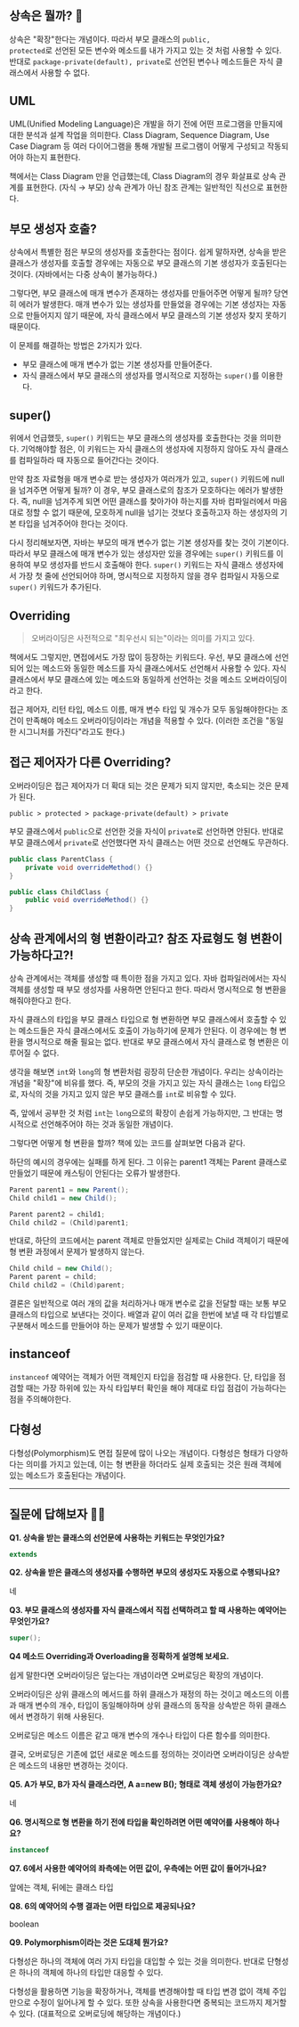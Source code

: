 ## 상속은 뭘까? 🤔

상속은 "확장"한다는 개념이다. 따라서 부모 클래스의 <code>public, protected</code>로 선언된 모든 변수와 메소드를 내가 가지고 있는 것 처럼 사용할 수 있다. 반대로 <code>package-private(default), private</code>로 선언된 변수나 메소드들은 자식 클래스에서 사용할 수 없다.

## UML

UML(Unified Modeling Language)은 개발을 하기 전에 어떤 프로그램을 만들지에 대한 분석과 설계 작업을 의미한다. Class Diagram, Sequence Diagram, Use Case Diagram 등 여러 다이어그램을 통해 개발될 프로그램이 어떻게 구성되고 작동되어야 하는지 표현한다.

책에서는 Class Diagram 만을 언급했는데, Class Diagram의 경우 화살표로 상속 관계를 표현한다. (자식 → 부모) 상속 관계가 아닌 참조 관계는 일반적인 직선으로 표현한다.

## 부모 생성자 호출?

상속에서 특별한 점은 부모의 생성자를 호출한다는 점이다. 쉽게 말하자면, 상속을 받은 클래스가 생성자를 호출할 경우에는 자동으로 부모 클래스의 기본 생성자가 호출된다는 것이다. (자바에서는 다중 상속이 불가능하다.)

그렇다면, 부모 클래스에 매개 변수가 존재하는 생성자를 만들어주면 어떻게 될까? 당연히 에러가 발생한다. 매개 변수가 있는 생성자를 만들었을 경우에는 기본 생성자는 자동으로 만들어지지 않기 때문에, 자식 클래스에서 부모 클래스의 기본 생성자 찾지 못하기 때문이다.

이 문제를 해결하는 방법은 2가지가 있다.

- 부모 클래스에 매개 변수가 없는 기본 생성자를 만들어준다.
- 자식 클래스에서 부모 클래스의 생성자를 명시적으로 지정하는 <code>super()</code>를 이용한다.

## super()

위에서 언급했듯, <code>super()</code> 키워드는 부모 클래스의 생성자를 호출한다는 것을 의미한다. 기억해야할 점은, 이 키워드는 자식 클래스의 생성자에 지정하지 않아도 자식 클래스를 컴파일하라 때 자동으로 들어간다는 것이다.

만약 참조 자료형을 매개 변수로 받는 생성자가 여러개가 있고, <code>super()</code> 키워드에 null을 넘겨주면 어떻게 될까? 이 경우, 부모 클래스로의 참조가 모호하다는 에러가 발생한다. 즉, null을 넘겨주게 되면 어떤 클래스를 찾아가야 하는지를 자바 컴파일러에서 마음대로 정할 수 없기 때문에, 모호하게 null을 넘기는 것보다 호출하고자 하는 생성자의 기본 타입을 넘겨주어야 한다는 것이다.

다시 정리해보자면, 자바는 부모의 매개 변수가 없는 기본 생성자를 찾는 것이 기본이다. 따라서 부모 클래스에 매개 변수가 있는 생성자만 있을 경우에는 <code>super()</code> 키워드를 이용하여 부모 생성자를 반드시 호출해야 한다. <code>super()</code> 키워드는 자식 클래스 생성자에서 가장 첫 줄에 선언되어야 하며, 명시적으로 지정하지 않을 경우 컴파일시 자동으로 <code>super()</code> 키워드가 추가된다.

## Overriding

> 오버라이딩은 사전적으로 "최우선시 되는"이라는 의미를 가지고 있다.
 
책에서도 그렇지만, 면접에서도 가장 많이 등장하는 키워드다. 우선, 부모 클래스에 선언되어 있는 메소드와 동일한 메소드를 자식 클래스에서도 선언해서 사용할 수 있다. 자식 클래스에서 부모 클래스에 있는 메소드와 동일하게 선언하는 것을 메소드 오버라이딩이라고 한다.

접근 제어자, 리턴 타입, 메소드 이름, 매개 변수 타입 및 개수가 모두 동일해야한다는 조건이 만족해야 메소드 오버라이딩이라는 개념을 적용할 수 있다. (이러한 조건을 "동일한 시그니처를 가진다"라고도 한다.)

## 접근 제어자가 다른 Overriding?

오버라이딩은 접근 제어자가 더 확대 되는 것은 문제가 되지 않지만, 축소되는 것은 문제가 된다.

```
public > protected > package-private(default) > private
```

부모 클래스에서 <code>public</code>으로 선언한 것을 자식이 <code>private</code>로 선언하면 안된다. 반대로 부모 클래스에서 <code>private</code>로 선언했다면 자식 클래스는 어떤 것으로 선언해도 무관하다.

```java
public class ParentClass {
    private void overrideMethod() {}
}
```

```java
public class ChildClass {
    public void overrideMethod() {}
}
```

## 상속 관계에서의 형 변환이라고? 참조 자료형도 형 변환이 가능하다고?!

상속 관계에서는 객체를 생성할 때 특이한 점을 가지고 있다. 자바 컴파일러에서는 자식 객체를 생성할 때 부모 생성자를 사용하면 안된다고 한다. 따라서 명시적으로 형 변환을 해줘야한다고 한다.

자식 클래스의 타입을 부모 클래스 타입으로 형 변환하면 부모 클래스에서 호출할 수 있는 메소드들은 자식 클래스에서도 호출이 가능하기에 문제가 안된다. 이 경우에는 형 변환을 명시적으로 해줄 필요는 없다. 반대로 부모 클래스에서 자식 클래스로 형 변환은 이루어질 수 없다.

생각을 해보면 <code>int</code>와 <code>long</code>의 형 변환처럼 굉장히 단순한 개념이다. 우리는 상속이라는 개념을 "확장"에 비유를 했다. 즉, 부모의 것을 가지고 있는 자식 클래스는 <code>long</code> 타입으로, 자식의 것을 가지고 있지 않은 부모 클래스를 <code>int</code>로 비유할 수 있다.

즉, 앞에서 공부한 것 처럼 <code>int</code>는 <code>long</code>으로의 확장이 손쉽게 가능하지만, 그 반대는 명시적으로 선언해주어야 하는 것과 동일한 개념이다.

그렇다면 어떻게 형 변환을 할까? 책에 있는 코드를 살펴보면 다음과 같다.

하단의 예시의 경우에는 실패를 하게 된다. 그 이유는 parent1 객체는 Parent 클래스로 만들었기 때문에 캐스팅이 안된다는 오류가 발생한다.

```java
Parent parent1 = new Parent();
Child child1 = new Child();

Parent parent2 = child1;
Child child2 = (Child)parent1;
```

반대로, 하단의 코드에서는 parent 객체로 만들었지만 실제로는 Child 객체이기 때문에 형 변환 과정에서 문제가 발생하지 않는다.

```java
Child child = new Child();
Parent parent = child;
Child child2 = (Child)parent;
```

결론은 일반적으로 여러 개의 값을 처리하거나 매개 변수로 값을 전달할 때는 보통 부모 클래스의 타입으로 보낸다는 것이다. 배열과 같이 여러 값을 한번에 보낼 때 각 타입별로 구분해서 메소드를 만들어야 하는 문제가 발생할 수 있기 때문이다.

## instanceof

<code>instanceof</code> 예약어는 객체가 어떤 객체인지 타입을 점검할 때 사용한다. 단, 타입을 점검할 때는 가장 하위에 있는 자식 타입부터 확인을 해야 제대로 타입 점검이 가능하다는 점을 주의해야한다.

## 다형성

다형성(Polymorphism)도 면접 질문에 많이 나오는 개념이다. 다형성은 형태가 다양하다는 의미를 가지고 있는데, 이는 형 변환을 하더라도 실제 호출되는 것은 원래 객체에 있는 메소드가 호출된다는 개념이다.

---

## 질문에 답해보자 💁‍♂️

**Q1. 상속을 받는 클래스의 선언문에 사용하는 키워드는 무엇인가요?**

```java
extends
```

**Q2. 상속을 받은 클래스의 생성자를 수행하면 부모의 생성자도 자동으로 수행되나요?**

네

**Q3. 부모 클래스의 생성자를 자식 클래스에서 직접 선택하려고 할 때 사용하는 예약어는 무엇인가요?**

```java
super();
```

**Q4 메소드 Overriding과 Overloading을 정확하게 설명해 보세요.**

쉽게 말한다면 오버라이딩은 덮는다는 개념이라면 오버로딩은 확장의 개념이다.

오버라이딩은 상위 클래스의 메서드를 하위 클래스가 재정의 하는 것이고 메소드의 이름과 매개 변수의 개수, 타입이 동일해야하며 상위 클래스의 동작을 상속받은 하위 클래스에서 변경하기 위해 사용된다.

오버로딩은 메소드 이름은 같고 매개 변수의 개수나 타입이 다른 함수를 의미한다.

결국, 오버로딩은 기존에 없던 새로운 메소드를 정의하는 것이라면 오버라이딩은 상속받은 메소드의 내용만 변경하는 것이다.

**Q5. A가 부모, B가 자식 클래스라면, A a=new B(); 형태로 객체 생성이 가능한가요?**

네

**Q6. 명시적으로 형 변환을 하기 전에 타입을 확인하려면 어떤 예약어를 사용해야 하나요?**

```java
instanceof
```

**Q7. 6에서 사용한 예약어의 좌측에는 어떤 값이, 우측에는 어떤 값이 들어가나요?**

앞에는 객체, 뒤에는 클래스 타입

**Q8. 6의 예약어의 수행 결과는 어떤 타입으로 제공되나요?**

boolean

**Q9. Polymorphism이라는 것은 도대체 뭔가요?**

다형성은 하나의 객체에 여러 가지 타입을 대입할 수 있는 것을 의미한다. 반대로 단형성은 하나의 객체에 하나의 타입만 대응할 수 있다.

다형성을 활용하면 기능을 확장하거나, 객체를 변경해야할 때 타입 변경 없이 객체 주입만으로 수정이 일어나게 할 수 있다. 또한 상속을 사용한다면 중복되는 코드까지 제거할 수 있다. (대표적으로 오버로딩에 해당하는 개념이다.)